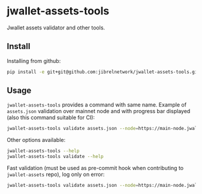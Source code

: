 jwallet-assets-tools
===

Jwallet assets validator and other tools.


Install
---

Installing from github:

```bash
pip install -e git+git@github.com:jibrelnetwork/jwallet-assets-tools.git#egg=jwallet-assets-tools
```


Usage
---

`jwallet-assets-tools` provides a command with same name. Example of `assets.json` validation 
over mainnet node and with progress bar displayed (also this command suitable for CI):

```bash
jwallet-assets-tools validate assets.json --node=https://main-node.jwallet.network/ --progress
```

Other options available:

```bash
jwallet-assets-tools --help
jwallet-assets-tools validate --help
```

Fast validation (must be used as pre-commit hook when contributing to `jwallet-assets` repo), log only on error:

```bash
jwallet-assets-tools validate assets.json --node=https://main-node.jwallet.network/ --loglevel=ERROR
```
